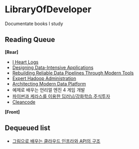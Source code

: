 # LibraryOfDeveloper
Documentate books I study  
## Reading Queue
**[Rear]**  
* [I Heart Logs](https://www.oreilly.com/library/view/i-heart-logs/9781491909379/)
* [Designing Data-Intensive Applications](https://dataintensive.net/)
* [Rebuilding Reliable Data Pipelines Through Modern Tools](https://www.oreilly.com/library/view/rebuilding-reliable-data/9781492058175/)
* [Expert Hadoop Administration](https://www.amazon.com/Expert-Hadoop-Administration-Addison-Wesley-Analytics-ebook/dp/B01N682WZW)
* [Architecting Modern Data Platform](https://www.oreilly.com/library/view/architecting-modern-data/9781491969267/)
* 예제로 배우는 언리얼 엔진 4 게임 개발  
* [파이썬과 케라스를 이용한 딥러닝/강화학습,주식투자](https://www.notion.so/casselkim/76a5c957397d40b584ffd70a59208a8a)  
* [Cleancode](https://www.notion.so/casselkim/Clean-code-f7a4bf1d090846a993d19dc8189ef8cd)  

**[Front]** 

## Dequeued list
* [그림으로 배우는 클라우드 인프라와 API의 구조](http://www.kyobobook.co.kr/product/detailViewKor.laf?mallGb=KOR&ejkGb=KOR&barcode=9788997924318)
